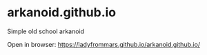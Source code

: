 # arkanoid.github.io
Simple old school arkanoid


Open in browser:
https://ladyfrommars.github.io/arkanoid.github.io/

